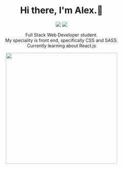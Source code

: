 <h1 align='center'>
  Hi there, I'm Alex.👋
</h1>

<p align='center'>

<img src="https://img.shields.io/badge/Gmail-D14836?style=for-the-badge&logo=gmail&logoColor=white" />
<a href="https://www.linkedin.com/in/alexander-weiss-571356174/">
  <img src="https://img.shields.io/badge/LinkedIn-0077B5?style=for-the-badge&logo=linkedin&logoColor=white" />
</a>
</p>


<p align="center">
 Full Stack Web Developer student.<br>
 My speciality is front end, specifically CSS and SASS.<br>
 Currently learning about React.js
    </p>
    
<p align='center'>    
<a href="#"><img src="https://github-readme-stats-git-masterrstaa-rickstaa.vercel.app/api?username=alexander1262&theme=dark" width="350"></a>
</p>
<!--
**alexander1262/alexander1262** is a ✨ _special_ ✨ repository because its `README.md` (this file) appears on your GitHub profile.

Here are some ideas to get you started:

- 🔭 I’m currently working on ...
- 🌱 I’m currently learning ...
- 👯 I’m looking to collaborate on ...
- 🤔 I’m looking for help with ...
- 💬 Ask me about ...
- 📫 How to reach me: ...
- 😄 Pronouns: ...
- ⚡ Fun fact: ...
-->
